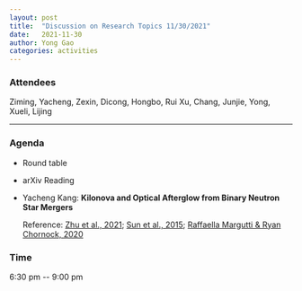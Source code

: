 ```yaml
---
layout: post
title:  "Discussion on Research Topics 11/30/2021"
date:   2021-11-30
author: Yong Gao
categories: activities
---
```



### Attendees

Ziming, Yacheng, Zexin, Dicong,  Hongbo, Rui Xu, Chang, Junjie, Yong, Xueli, Lijing

---

### Agenda

- Round table

- arXiv Reading

- Yacheng Kang:  **Kilonova and Optical Afterglow from Binary Neutron Star Mergers**

  Reference: [Zhu et al., 2021](https://arxiv.org/pdf/2110.10468.pdf); [Sun et al., 2015](https://iopscience.iop.org/article/10.1088/0004-637X/812/1/33); [Raffaella Margutti & Ryan Chornock, 2020](https://arxiv.org/abs/2012.04810)


### Time

6:30 pm -- 9:00 pm

